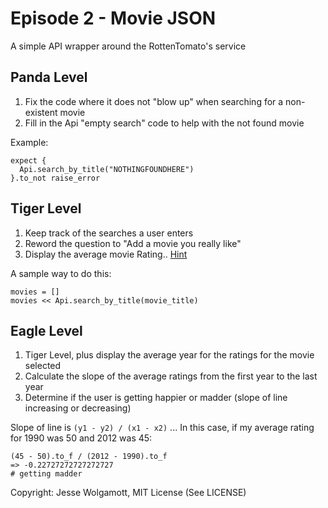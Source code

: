 Episode 2 - Movie JSON
=====================

A simple API wrapper around the RottenTomato's service

Panda Level
-----------

1. Fix the code where it does not "blow up" when searching for a non-existent movie
2. Fill in the Api "empty search" code to help with the not found movie

Example:

```
expect {
  Api.search_by_title("NOTHINGFOUNDHERE")
}.to_not raise_error
```

Tiger Level
-----------

1. Keep track of the searches a user enters
2. Reword the question to "Add a movie you really like"
3. Display the average movie Rating.. [Hint](http://stackoverflow.com/questions/1341271/average-from-a-ruby-array)

A sample way to do this:

```
movies = []
movies << Api.search_by_title(movie_title)
```

Eagle Level
-----------

1. Tiger Level, plus display the average year for the ratings for the movie selected
2. Calculate the slope of the average ratings from the first year to the last year
3. Determine if the user is getting happier or madder (slope of line increasing or decreasing)

Slope of line is `(y1 - y2) / (x1 - x2)` ... In this case, if my average rating for 1990 was 50 and 2012 was 45:

```
(45 - 50).to_f / (2012 - 1990).to_f
=> -0.22727272727272727  
# getting madder
```

Copyright: Jesse Wolgamott, MIT License (See LICENSE)
